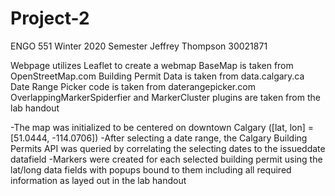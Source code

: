 # Project-2 

ENGO 551 Winter 2020 Semester
Jeffrey Thompson 30021871

Webpage utilizes Leaflet to create a webmap
BaseMap is taken from OpenStreetMap.com
Building Permit Data is taken from data.calgary.ca
Date Range Picker code is taken from daterangepicker.com
OverlappingMarkerSpiderfier and MarkerCluster plugins are taken from the lab handout

-The map was initialized to be centered on downtown Calgary ([lat, lon] = [51.0444, -114.0706])
-After selecting a date range, the Calgary Building Permits API was queried by correlating the selecting dates to the issueddate datafield
-Markers were created for each selected building permit using the lat/long data fields with popups bound to them including all required information as layed out in the lab handout

